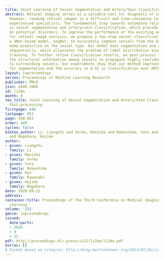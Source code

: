 ```yaml
---
title: Joint Learning of Vessel Segmentation and Artery/Vein Classification with Post-processing
abstract: Retinal imaging serves as a valuable tool for diagnosis of various diseases.
  However, reading retinal images is a difficult and time-consuming task even for
  experienced specialists. The fundamental step towards automated retinal image analysis
  is vessel segmentation and artery/vein classification, which provide various information
  on potential disorders. To improve the performance of the existing automated methods
  for retinal image analysis, we propose a two-step vessel classification. We adopt
  a UNet-based model, SeqNet, to accurately segment vessels from the background and
  make prediction on the vessel type. Our model does segmentation and classification
  sequentially, which alleviates the problem of label distribution bias and facilitates
  training. To further refine classification results, we post-process them considering
  the structural information among vessels to propagate highly confident prediction
  to surrounding vessels. Our experiments show that our method improves AUC to 0.98
  for segmentation and the accuracy to 0.92 in classification over DRIVE dataset.
layout: inproceedings
series: Proceedings of Machine Learning Research
publisher: PMLR
issn: 2640-3498
id: li20a
month: 0
tex_title: Joint Learning of Vessel Segmentation and Artery/Vein Classification with
  Post-processing
firstpage: 440
lastpage: 453
page: 440-453
order: 440
cycles: false
bibtex_author: Li, Liangzhi and Verma, Manisha and Nakashima, Yuta and Kawasaki, Ryo
  and Nagahara, Hajime
author:
- given: Liangzhi
  family: Li
- given: Manisha
  family: Verma
- given: Yuta
  family: Nakashima
- given: Ryo
  family: Kawasaki
- given: Hajime
  family: Nagahara
date: 2020-09-21
address: 
container-title: Proceedings of the Third Conference on Medical Imaging with Deep
  Learning
volume: '121'
genre: inproceedings
issued:
  date-parts:
  - 2020
  - 9
  - 21
pdf: http://proceedings.mlr.press/v121/li20a/li20a.pdf
extras: []
# Format based on citeproc: http://blog.martinfenner.org/2013/07/30/citeproc-yaml-for-bibliographies/
---
```

